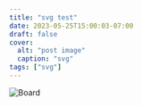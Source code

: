 ```yaml
---
title: "svg test"
date: 2023-05-25T15:00:03-07:00
draft: false
cover:
  alt: "post image"
  caption: "svg"
tags: ["svg"]
---
```


![Board](/board.svg)
